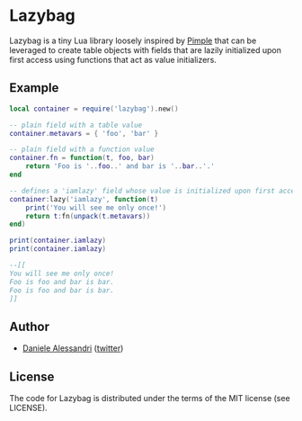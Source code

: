Lazybag
=======

Lazybag is a tiny Lua library loosely inspired by [Pimple](http://github.com/fabpot/pimple) that
can be leveraged to create table objects with fields that are lazily initialized upon first access
using functions that act as value initializers.

## Example ##

```lua
local container = require('lazybag').new()

-- plain field with a table value
container.metavars = { 'foo', 'bar' }

-- plain field with a function value
container.fn = function(t, foo, bar)
    return 'Foo is '..foo..' and bar is '..bar..'.'
end

-- defines a 'iamlazy' field whose value is initialized upon first access
container:lazy('iamlazy', function(t)
    print('You will see me only once!')
    return t:fn(unpack(t.metavars))
end)

print(container.iamlazy)
print(container.iamlazy)

--[[
You will see me only once!
Foo is foo and bar is bar.
Foo is foo and bar is bar.
]]
```

## Author ##

- [Daniele Alessandri](mailto:suppakilla@gmail.com) ([twitter](http://twitter.com/JoL1hAHN))

## License ##

The code for Lazybag is distributed under the terms of the MIT license (see LICENSE).
